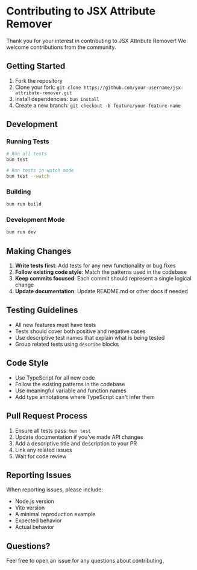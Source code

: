 # Contributing to JSX Attribute Remover

Thank you for your interest in contributing to JSX Attribute Remover! We welcome contributions from the community.

## Getting Started

1. Fork the repository
2. Clone your fork: `git clone https://github.com/your-username/jsx-attribute-remover.git`
3. Install dependencies: `bun install`
4. Create a new branch: `git checkout -b feature/your-feature-name`

## Development

### Running Tests

```bash
# Run all tests
bun test

# Run tests in watch mode
bun test --watch
```

### Building

```bash
bun run build
```

### Development Mode

```bash
bun run dev
```

## Making Changes

1. **Write tests first**: Add tests for any new functionality or bug fixes
2. **Follow existing code style**: Match the patterns used in the codebase
3. **Keep commits focused**: Each commit should represent a single logical change
4. **Update documentation**: Update README.md or other docs if needed

## Testing Guidelines

- All new features must have tests
- Tests should cover both positive and negative cases
- Use descriptive test names that explain what is being tested
- Group related tests using `describe` blocks

## Code Style

- Use TypeScript for all new code
- Follow the existing patterns in the codebase
- Use meaningful variable and function names
- Add type annotations where TypeScript can't infer them

## Pull Request Process

1. Ensure all tests pass: `bun test`
2. Update documentation if you've made API changes
3. Add a descriptive title and description to your PR
4. Link any related issues
5. Wait for code review

## Reporting Issues

When reporting issues, please include:

- Node.js version
- Vite version
- A minimal reproduction example
- Expected behavior
- Actual behavior

## Questions?

Feel free to open an issue for any questions about contributing.